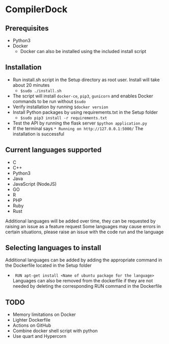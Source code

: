 # CompilerDock
## Prerequisites
* Python3
* Docker
  * Docker can also be installed using the included install script
## Installation
* Run install.sh script in the Setup directory as root user. Install will take about 20 minutes
  * ```$sudo ./install.sh ```
* The script will install ```docker-ce```, ```pip3```, ```gunicorn``` and enables Docker commands to be run without ```$sudo```
* Verify installation by running ```$docker version```
* Install Python packages by using requirements.txt in the Setup folder 
  * ```$sudo pip3 install -r requirements.txt```
* Test the API by running the flask server ```$python application.py```
* If the terminal says ```* Running on http://127.0.0.1:5000/``` The installation is successful

## Current languages supported 
* C
* C++
* Python3
* Java
* JavaScript (NodeJS)
* GO
* R
* PHP
* Ruby
* Rust

Additional languages will be added over time, they can be requested by raising an issue as a feature request
Some languages may cause errors in certain situations, please raise an issue with the code run and the language

## Selecting languages to install
Additional languages can be added by adding the appropriate command in the Dockerfile located in the Setup folder
* ``` RUN apt-get install <Name of ubuntu package for the language>```
Languages can also be removed from the dockerfile if they are not needed by deleting the corresponding RUN command in the Dockerfile


## TODO
* Memory limitations on Docker
* Lighter Dockerfile
* Actions on GitHub
* Combine docker shell script with python
* Use quart and Hypercorn
